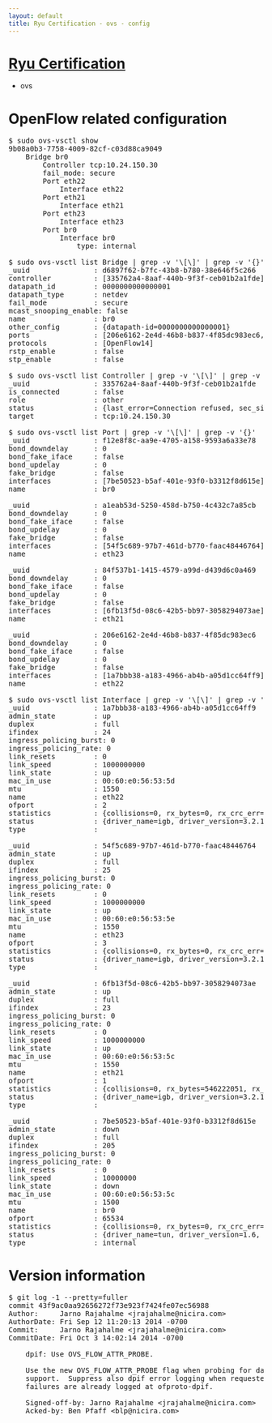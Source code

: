 ```yaml
---
layout: default
title: Ryu Certification - ovs - config
---
```

# [Ryu Certification](http://osrg.github.io/ryu/certification.html)
* ovs 

# OpenFlow related configuration
<pre>
$ sudo ovs-vsctl show
9b08a0b3-7758-4009-82cf-c03d88ca9049
    Bridge br0
        Controller tcp:10.24.150.30
        fail_mode: secure
        Port eth22
            Interface eth22
        Port eth21
            Interface eth21
        Port eth23
            Interface eth23
        Port br0
            Interface br0
                type: internal

$ sudo ovs-vsctl list Bridge | grep -v '\[\]' | grep -v '{}'
_uuid               : d6897f62-b7fc-43b8-b780-38e646f5c266
controller          : [335762a4-8aaf-440b-9f3f-ceb01b2a1fde]
datapath_id         : 0000000000000001
datapath_type       : netdev
fail_mode           : secure
mcast_snooping_enable: false
name                : br0
other_config        : {datapath-id=0000000000000001}
ports               : [206e6162-2e4d-46b8-b837-4f85dc983ec6, 84f537b1-1415-4579-a99d-d439d6c0a469, a1eab53d-5250-458d-b750-4c432c7a85cb, f12e8f8c-aa9e-4705-a158-9593a6a33e78]
protocols           : [OpenFlow14]
rstp_enable         : false
stp_enable          : false

$ sudo ovs-vsctl list Controller | grep -v '\[\]' | grep -v '{}'
_uuid               : 335762a4-8aaf-440b-9f3f-ceb01b2a1fde
is_connected        : false
role                : other
status              : {last_error=Connection refused, sec_since_connect=852, sec_since_disconnect=1, state=BACKOFF}
target              : tcp:10.24.150.30

$ sudo ovs-vsctl list Port | grep -v '\[\]' | grep -v '{}'
_uuid               : f12e8f8c-aa9e-4705-a158-9593a6a33e78
bond_downdelay      : 0
bond_fake_iface     : false
bond_updelay        : 0
fake_bridge         : false
interfaces          : [7be50523-b5af-401e-93f0-b3312f8d615e]
name                : br0

_uuid               : a1eab53d-5250-458d-b750-4c432c7a85cb
bond_downdelay      : 0
bond_fake_iface     : false
bond_updelay        : 0
fake_bridge         : false
interfaces          : [54f5c689-97b7-461d-b770-faac48446764]
name                : eth23

_uuid               : 84f537b1-1415-4579-a99d-d439d6c0a469
bond_downdelay      : 0
bond_fake_iface     : false
bond_updelay        : 0
fake_bridge         : false
interfaces          : [6fb13f5d-08c6-42b5-bb97-3058294073ae]
name                : eth21

_uuid               : 206e6162-2e4d-46b8-b837-4f85dc983ec6
bond_downdelay      : 0
bond_fake_iface     : false
bond_updelay        : 0
fake_bridge         : false
interfaces          : [1a7bbb38-a183-4966-ab4b-a05d1cc64ff9]
name                : eth22

$ sudo ovs-vsctl list Interface | grep -v '\[\]' | grep -v '{}'
_uuid               : 1a7bbb38-a183-4966-ab4b-a05d1cc64ff9
admin_state         : up
duplex              : full
ifindex             : 24
ingress_policing_burst: 0
ingress_policing_rate: 0
link_resets         : 0
link_speed          : 1000000000
link_state          : up
mac_in_use          : 00:60:e0:56:53:5d
mtu                 : 1550
name                : eth22
ofport              : 2
statistics          : {collisions=0, rx_bytes=0, rx_crc_err=0, rx_dropped=0, rx_errors=0, rx_frame_err=0, rx_over_err=0, rx_packets=0, tx_bytes=618493528, tx_dropped=0, tx_errors=0, tx_packets=54844726}
status              : {driver_name=igb, driver_version=3.2.10-k, firmware_version=2.10-9}
type                : 

_uuid               : 54f5c689-97b7-461d-b770-faac48446764
admin_state         : up
duplex              : full
ifindex             : 25
ingress_policing_burst: 0
ingress_policing_rate: 0
link_resets         : 0
link_speed          : 1000000000
link_state          : up
mac_in_use          : 00:60:e0:56:53:5e
mtu                 : 1550
name                : eth23
ofport              : 3
statistics          : {collisions=0, rx_bytes=0, rx_crc_err=0, rx_dropped=0, rx_errors=0, rx_frame_err=0, rx_over_err=0, rx_packets=0, tx_bytes=60127408, tx_dropped=0, tx_errors=0, tx_packets=5766708}
status              : {driver_name=igb, driver_version=3.2.10-k, firmware_version=2.10-9}
type                : 

_uuid               : 6fb13f5d-08c6-42b5-bb97-3058294073ae
admin_state         : up
duplex              : full
ifindex             : 23
ingress_policing_burst: 0
ingress_policing_rate: 0
link_resets         : 0
link_speed          : 1000000000
link_state          : up
mac_in_use          : 00:60:e0:56:53:5c
mtu                 : 1550
name                : eth21
ofport              : 1
statistics          : {collisions=0, rx_bytes=546222051, rx_crc_err=0, rx_dropped=0, rx_errors=0, rx_frame_err=0, rx_over_err=0, rx_packets=92055465, tx_bytes=0, tx_dropped=0, tx_errors=0, tx_packets=0}
status              : {driver_name=igb, driver_version=3.2.10-k, firmware_version=2.10-9}
type                : 

_uuid               : 7be50523-b5af-401e-93f0-b3312f8d615e
admin_state         : down
duplex              : full
ifindex             : 205
ingress_policing_burst: 0
ingress_policing_rate: 0
link_resets         : 0
link_speed          : 10000000
link_state          : down
mac_in_use          : 00:60:e0:56:53:5c
mtu                 : 1500
name                : br0
ofport              : 65534
statistics          : {collisions=0, rx_bytes=0, rx_crc_err=0, rx_dropped=0, rx_errors=0, rx_frame_err=0, rx_over_err=0, rx_packets=0, tx_bytes=0, tx_dropped=0, tx_errors=0, tx_packets=0}
status              : {driver_name=tun, driver_version=1.6, firmware_version=N/A}
type                : internal
</pre>

# Version information
<pre>
$ git log -1 --pretty=fuller
commit 43f9ac0aa92656272f73e923f7424fe07ec56988
Author:     Jarno Rajahalme &lt;jrajahalme@nicira.com&gt;
AuthorDate: Fri Sep 12 11:20:13 2014 -0700
Commit:     Jarno Rajahalme &lt;jrajahalme@nicira.com&gt;
CommitDate: Fri Oct 3 14:02:14 2014 -0700

    dpif: Use OVS_FLOW_ATTR_PROBE.
    
    Use the new OVS_FLOW_ATTR_PROBE flag when probing for datapath feature
    support.  Suppress also dpif error logging when requested, as probe
    failures are already logged at ofproto-dpif.
    
    Signed-off-by: Jarno Rajahalme &lt;jrajahalme@nicira.com&gt;
    Acked-by: Ben Pfaff &lt;blp@nicira.com&gt;
</pre>
